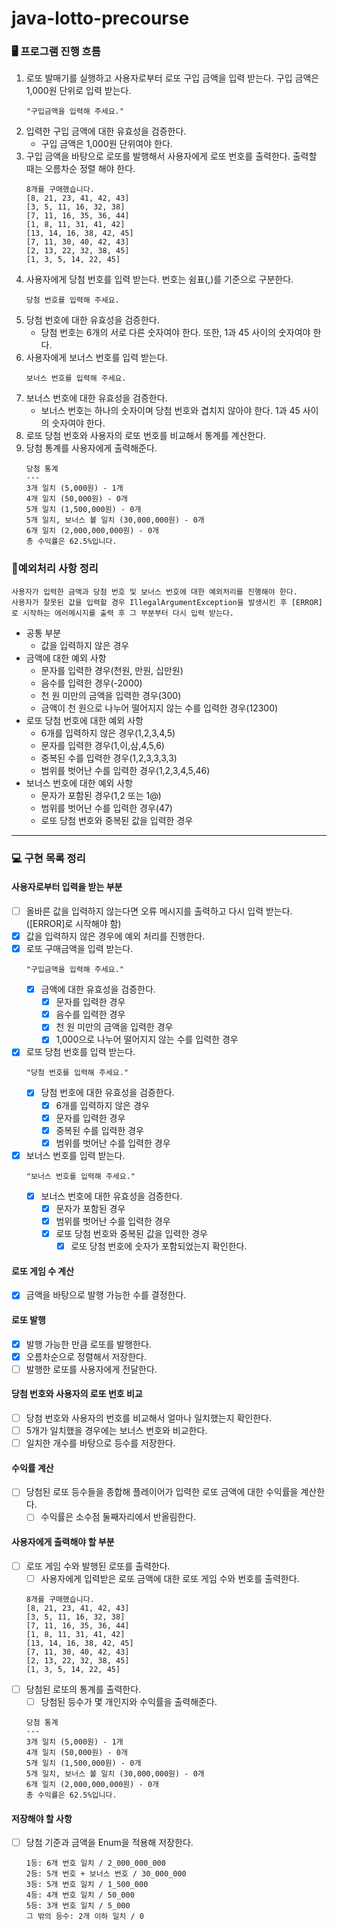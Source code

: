 # java-lotto-precourse

### 🖥️ 프로그램 진행 흐름

1. 로또 발매기를 실행하고 사용자로부터 로또 구입 금액을 입력 받는다. 구입 금액은 1,000원 단위로 입력 받는다.
    ``` 
    "구입금액을 입력해 주세요."
    ```
2. 입력한 구입 금액에 대한 유효성을 검증한다.
    - 구입 금액은 1,000원 단위여야 한다.
3. 구입 금액을 바탕으로 로또를 발행해서 사용자에게 로또 번호를 출력한다. 출력할 때는 오름차순 정렬 해야 한다.
    ``` 
    8개를 구매했습니다.
    [8, 21, 23, 41, 42, 43]
    [3, 5, 11, 16, 32, 38]
    [7, 11, 16, 35, 36, 44]
    [1, 8, 11, 31, 41, 42]
    [13, 14, 16, 38, 42, 45]
    [7, 11, 30, 40, 42, 43]
    [2, 13, 22, 32, 38, 45]
    [1, 3, 5, 14, 22, 45]
    ```
4. 사용자에게 당첨 번호를 입력 받는다. 번호는 쉼표(,)를 기준으로 구분한다.
    ``` 
    당첨 번호를 입력해 주세요.
    ```
5. 당첨 번호에 대한 유효성을 검증한다.
    - 당첨 번호는 6개의 서로 다른 숫자여야 한다. 또한, 1과 45 사이의 숫자여야 한다.
6. 사용자에게 보너스 번호를 입력 받는다.
    ``` 
    보너스 번호를 입력해 주세요.
    ``` 
7. 보너스 번호에 대한 유효성을 검증한다.
    - 보너스 번호는 하나의 숫자이며 당첨 번호와 겹치지 않아야 한다. 1과 45 사이의 숫자여야 한다.
8. 로또 당첨 번호와 사용자의 로또 번호를 비교해서 통계를 계산한다.
9. 당첨 통계를 사용자에게 출력해준다.
    ``` 
    당첨 통계
    ---
    3개 일치 (5,000원) - 1개
    4개 일치 (50,000원) - 0개
    5개 일치 (1,500,000원) - 0개
    5개 일치, 보너스 볼 일치 (30,000,000원) - 0개
    6개 일치 (2,000,000,000원) - 0개
    총 수익률은 62.5%입니다.
    ``` 

### 🚨예외처리 사항 정리

```
사용자가 입력한 금액과 당첨 번호 및 보너스 번호에 대한 예외처리를 진행해야 한다. 
사용자가 잘못된 값을 입력할 경우 IllegalArgumentException을 발생시킨 후 [ERROR]로 시작하는 에러메시지를 출력 후 그 부분부터 다시 입력 받는다.
```

- 공통 부분
    - 값을 입력하지 않은 경우
- 금액에 대한 예외 사항
    - 문자를 입력한 경우(천원, 만원, 십만원)
    - 음수를 입력한 경우(-2000)
    - 천 원 미만의 금액을 입력한 경우(300)
    - 금액이 천 원으로 나누어 떨어지지 않는 수를 입력한 경우(12300)
- 로또 당첨 번호에 대한 예외 사항
    - 6개를 입력하지 않은 경우(1,2,3,4,5)
    - 문자를 입력한 경우(1,이,삼,4,5,6)
    - 중복된 수를 입력한 경우(1,2,3,3,3,3)
    - 범위를 벗어난 수를 입력한 경우(1,2,3,4,5,46)
- 보너스 번호에 대한 예외 사항
    - 문자가 포함된 경우(1,2 또는 1@)
    - 범위를 벗어난 수를 입력한 경우(47)
    - 로또 당첨 번호와 중복된 값을 입력한 경우

---

### 💻 구현 목록 정리

#### 사용자로부터 입력을 받는 부분

- [ ] 올바른 값을 입력하지 않는다면 오류 메시지를 출력하고 다시 입력 받는다.([ERROR]로 시작해야 함)
- [x] 값을 입력하지 않은 경우에 예외 처리를 진행한다.
- [x] 로또 구매금액을 입력 받는다.
    ``` 
    "구입금액을 입력해 주세요."
    ```
    - [x] 금액에 대한 유효성을 검증한다.
        - [x] 문자를 입력한 경우
        - [x] 음수를 입력한 경우
        - [x] 천 원 미만의 금액을 입력한 경우
        - [x] 1,000으로 나누어 떨어지지 않는 수를 입력한 경우
- [x] 로또 당첨 번호를 입력 받는다.
    ``` 
    "당첨 번호를 입력해 주세요."
    ```
    - [x] 당첨 번호에 대한 유효성을 검증한다.
        - [x] 6개를 입력하지 않은 경우
        - [x] 문자를 입력한 경우
        - [x] 중복된 수를 입력한 경우
        - [x] 범위를 벗어난 수를 입력한 경우
- [x] 보너스 번호를 입력 받는다.
    ``` 
    "보너스 번호를 입력해 주세요."
    ```
    - [x] 보너스 번호에 대한 유효성을 검증한다.
        - [x] 문자가 포함된 경우
        - [x] 범위를 벗어난 수를 입력한 경우
        - [x] 로또 당첨 번호와 중복된 값을 입력한 경우
            - [x] 로또 당첨 번호에 숫자가 포함되었는지 확인한다.

#### 로또 게임 수 계산

- [x] 금액을 바탕으로 발행 가능한 수를 결정한다.

#### 로또 발행

- [x] 발행 가능한 만큼 로또를 발행한다.
- [x] 오름차순으로 정렬해서 저장한다.
- [ ] 발행한 로또를 사용자에게 전달한다.

#### 당첨 번호와 사용자의 로또 번호 비교

- [ ] 당첨 번호와 사용자의 번호를 비교해서 얼마나 일치했는지 확인한다.
- [ ] 5개가 일치했을 경우에는 보너스 번호와 비교한다.
- [ ] 일치한 개수를 바탕으로 등수를 저장한다.

#### 수익률 계산

- [ ] 당첨된 로또 등수들을 종합해 플레이어가 입력한 로또 금액에 대한 수익률을 계산한다.
    - [ ] 수익률은 소수점 둘째자리에서 반올림한다.

#### 사용자에게 출력해야 할 부분

- [ ] 로또 게임 수와 발행된 로또를 출력한다.
    - [ ] 사용자에게 입력받은 로또 금액에 대한 로또 게임 수와 번호를 출력한다.
    ``` 
    8개를 구매했습니다.
    [8, 21, 23, 41, 42, 43]
    [3, 5, 11, 16, 32, 38]
    [7, 11, 16, 35, 36, 44]
    [1, 8, 11, 31, 41, 42]
    [13, 14, 16, 38, 42, 45]
    [7, 11, 30, 40, 42, 43]
    [2, 13, 22, 32, 38, 45]
    [1, 3, 5, 14, 22, 45]
    ```
- [ ] 당첨된 로또의 통계를 출력한다.
    - [ ] 당첨된 등수가 몇 개인지와 수익률을 출력해준다.
    ``` 
    당첨 통계
    ---
    3개 일치 (5,000원) - 1개
    4개 일치 (50,000원) - 0개
    5개 일치 (1,500,000원) - 0개
    5개 일치, 보너스 볼 일치 (30,000,000원) - 0개
    6개 일치 (2,000,000,000원) - 0개
    총 수익률은 62.5%입니다.
    ``` 

#### 저장해야 할 사항

- [ ] 당첨 기준과 금액을 Enum을 적용해 저장한다.
    ``` 
    1등: 6개 번호 일치 / 2_000_000_000
    2등: 5개 번호 + 보너스 번호 / 30_000_000
    3등: 5개 번호 일치 / 1_500_000
    4등: 4개 번호 일치 / 50_000
    5등: 3개 번호 일치 / 5_000
    그 밖의 등수: 2개 이하 일치 / 0
    ```